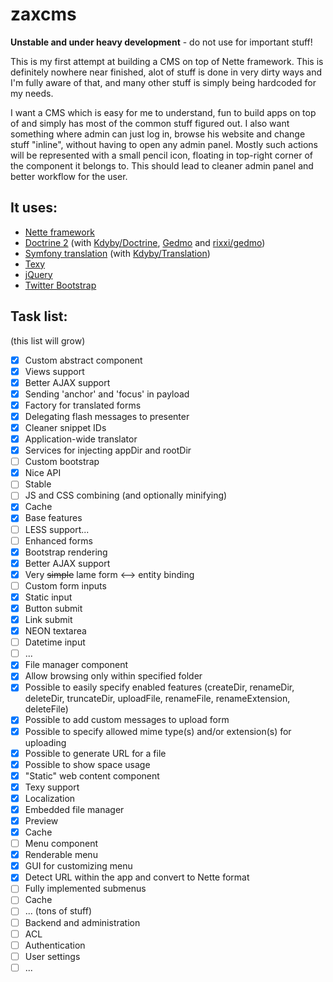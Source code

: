 zaxcms
======

**Unstable and under heavy development** - do not use for important stuff!

This is my first attempt at building a CMS on top of Nette framework. This is definitely nowhere near finished, alot of stuff is done in very dirty ways and I'm fully aware of that, and many other stuff is simply being hardcoded for my needs.

I want a CMS which is easy for me to understand, fun to build apps on top of and simply has most of the common stuff figured out. I also want something where admin can just log in, browse his website and change stuff "inline", without having to open any admin panel. Mostly such actions will be represented with a small pencil icon, floating in top-right corner of the component it belongs to. This should lead to cleaner admin panel and better workflow for the user.

## It uses:
- [Nette framework](https://github.com/nette/nette)
- [Doctrine 2](https://github.com/doctrine/doctrine2) (with [Kdyby/Doctrine](https://github.com/Kdyby/Doctrine), [Gedmo](https://github.com/l3pp4rd/DoctrineExtensions) and [rixxi/gedmo](https://github.com/rixxi/gedmo))
- [Symfony translation](https://github.com/symfony/Translation) (with [Kdyby/Translation](https://github.com/Kdyby/Translation))
- [Texy](https://github.com/dg/texy)
- [jQuery](https://github.com/jquery/jquery)
- [Twitter Bootstrap](https://github.com/twbs/bootstrap)

## Task list:
(this list will grow)
- [x] Custom abstract component
 - [x] Views support
 - [x] Better AJAX support
 - [x] Sending 'anchor' and 'focus' in payload
 - [x] Factory for translated forms
 - [x] Delegating flash messages to presenter
 - [x] Cleaner snippet IDs
- [x] Application-wide translator
- [x] Services for injecting appDir and rootDir
- [ ] Custom bootstrap
 - [x] Nice API
 - [ ] Stable
- [ ] JS and CSS combining (and optionally minifying)
 - [x] Cache
 - [x] Base features
 - [ ] LESS support...
- [ ] Enhanced forms
 - [x] Bootstrap rendering
 - [x] Better AJAX support
 - [x] Very ~~simple~~ lame form <--> entity binding
 - [ ] Custom form inputs
  - [x] Static input
  - [x] Button submit
  - [x] Link submit
  - [x] NEON textarea
  - [ ] Datetime input
  - [ ] ...
- [x] File manager component
 - [x] Allow browsing only within specified folder
 - [x] Possible to easily specify enabled features (createDir, renameDir, deleteDir, truncateDir, uploadFile, renameFile, renameExtension, deleteFile)
 - [x] Possible to add custom messages to upload form
 - [x] Possible to specify allowed mime type(s) and/or extension(s) for uploading
 - [x] Possible to generate URL for a file
 - [x] Possible to show space usage
- [x] "Static" web content component
 - [x] Texy support
 - [x] Localization
 - [x] Embedded file manager
 - [x] Preview
 - [x] Cache
- [ ] Menu component
 - [x] Renderable menu
 - [x] GUI for customizing menu
 - [x] Detect URL within the app and convert to Nette format
 - [ ] Fully implemented submenus
 - [ ] Cache
- [ ] ... (tons of stuff)
- [ ] Backend and administration
 - [ ] ACL
 - [ ] Authentication
 - [ ] User settings
 - [ ] ...
